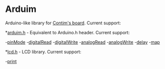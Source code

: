 # Arduim
Arduino-like library for [Contim's board](https://sites.google.com/a/contim.eng.br/sccs2012/material-pic/Manual%20KIT%20PIC18F4550.pdf?attredirects=0&d=1 "Manual.pdf").
Current support:

*[arduim.h](include/arduim.h "header file") - Equivalent to Arduino.h header. Current support:

  -[pinMode](src/arduim.c "source file")
  -[digitalRead](src/arduim.c "source file")
  -[digitalWrite](src/arduim.c "source file")
  -[analogRead](src/arduim.c "source file")
  -[analogWrite](src/arduim.c "source file")
  -[delay](src/arduim.c "source file")
  -[map](src/arduim.c "source file")
  
*[lcd.h](include/arduim.h "header file") - LCD library. Current support:

  -[print](src/lcd.c "source file")
